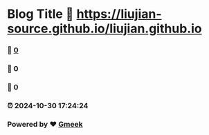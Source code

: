 # Blog Title :link: https://liujian-source.github.io/liujian.github.io 
### :page_facing_up: [0](https://liujian-source.github.io/liujian.github.io/tag.html) 
### :speech_balloon: 0 
### :hibiscus: 0 
### :alarm_clock: 2024-10-30 17:24:24 
### Powered by :heart: [Gmeek](https://github.com/Meekdai/Gmeek)
